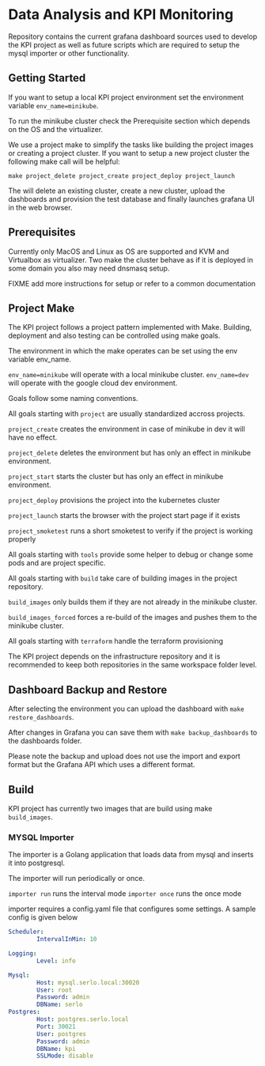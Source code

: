 # Data Analysis and KPI Monitoring

Repository contains the current grafana dashboard sources used to develop the KPI project as well as future scripts which are required to setup the mysql importer or other functionality.

## Getting Started

If you want to setup a local KPI project environment set the environment variable ```env_name=minikube```.

To run the minikube cluster check the Prerequisite section which depends on the OS and the virtualizer.

We use a project make to simplify the tasks like building the project images or creating a project cluster.
If you want to setup a new project cluster the following make call will be helpful:

```make project_delete project_create project_deploy project_launch```

The will delete an existing cluster, create a new cluster, upload the dashboards and provision the test database and finally launches  grafana UI in the web browser.

## Prerequisites

Currently only MacOS and Linux as OS are supported and KVM and Virtualbox as virtualizer.
Two make the cluster behave as if it is deployed in some domain you also may need dnsmasq setup.

FIXME add more instructions for setup or refer to a common documentation

## Project Make

The KPI project follows a project pattern implemented with Make.
Building, deployment and also testing can be controlled using make goals.

The environment in which the make operates can be set using the env variable env_name.

```env_name=minikube``` will operate with a local minikube cluster.
```env_name=dev``` will operate with the google cloud dev environment.

Goals follow some naming conventions.

All goals starting with ```project``` are usually standardized accross projects.

```project_create``` creates the environment in case of minikube in dev it will have no effect.

```project_delete``` deletes the environment but has only an effect in minikube environment.

```project_start```  starts the cluster but has only an effect in minikube environment.

```project_deploy``` provisions the project into the kubernetes cluster

```project_launch``` starts the browser with the project start page if it exists

```project_smoketest``` runs a short smoketest to verify if the project is working properly

All goals starting with ```tools``` provide some helper to debug or change some pods and are project specific.

All goals starting with ```build``` take care of building images in the project repository.

```build_images``` only builds them if they are not already in the minikube cluster.

```build_images_forced``` forces a re-build of the images and pushes them to the minikube cluster.

All goals starting with ```terraform```  handle the terraform provisioning

The KPI project depends on the infrastructure repository and it is recommended to keep both repositories in the same workspace folder level.

## Dashboard Backup and Restore

After selecting the environment you can upload the dashboard with ```make restore_dashboards```.

After changes in Grafana you can save them with ```make backup_dashboards``` to the dashboards folder.

Please note the backup and upload does not use the import and export format but the Grafana API which uses a different format.

## Build

KPI project has currently two images that are build using make ```build_images```.

### MYSQL Importer

The importer is a Golang application that loads data from mysql and inserts it into postgresql.

The importer will run periodically or once.

```importer run``` runs the interval mode
```importer once``` runs the once mode

importer requires a config.yaml file that configures some settings. A sample config is given below

```yaml
Scheduler:
        IntervalInMin: 10

Logging:
        Level: info

Mysql:
        Host: mysql.serlo.local:30020
        User: root
        Password: admin
        DBName: serlo
Postgres:
        Host: postgres.serlo.local
        Port: 30021
        User: postgres
        Password: admin
        DBName: kpi
        SSLMode: disable
```
